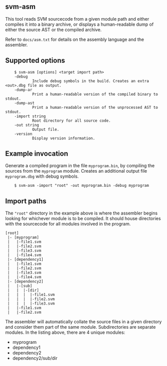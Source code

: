 ## svm-asm

This tool reads SVM sourcecode from a given module path and either compiles
it into a binary archive, or displays a human-readable dump of either the
source AST or the compiled archive.

Refer to `docs/asm.txt` for details on the assembly language and the assembler.
   

## Supported options

        $ svm-asm [options] <target import path>
        -debug
                Include debug symbols in the build. Creates an extra <out>.dbg file as output.
        -dump-ar
                Print a human-readable version of the compiled binary to stdout.
        -dump-ast
                Print a human-readable version of the unprocessed AST to stdout.
        -import string
                Root directory for all source code.
        -out string
                Output file.
        -version
                Display version information.


## Example invocation

Generate a compiled program in the file `myprogram.bin`, by compiling the
sources from the `myprogram` module. Creates an additional output file
`myprogram.dbg` with debug symbols.

        $ svm-asm -import "root" -out myprogram.bin -debug myprogram


## Import paths

The `"root"` directory in the example above is where the assembler begins
looking for whichever module is to be compiled. It should house directories 
with the sourcecode for all modules involved in the program.

    [root]
     |- [myprogram]
     |   |-file1.svm
     |   |-file2.svm
     |   |-file3.svm
     |   |-file4.svm
     |- [dependency1]
     |   |-file1.svm
     |   |-file2.svm
     |   |-file3.svm
     |   |-file4.svm
     |- [dependency2]
     |   |-[sub]
     |   |  |-[dir]
     |   |  |  |-file1.svm
     |   |  |  |-file2.svm
     |   |  |  |-file3.svm
     |   |-file1.svm
     |   |-file2.svm

The assembler will automatically collate the source files in a given directory
and consider them part of the same module. Subdirectories are separate modules.
In the listing above, there are 4 unique modules:

   * myprogram
   * dependency1
   * dependency2
   * dependency2/sub/dir
